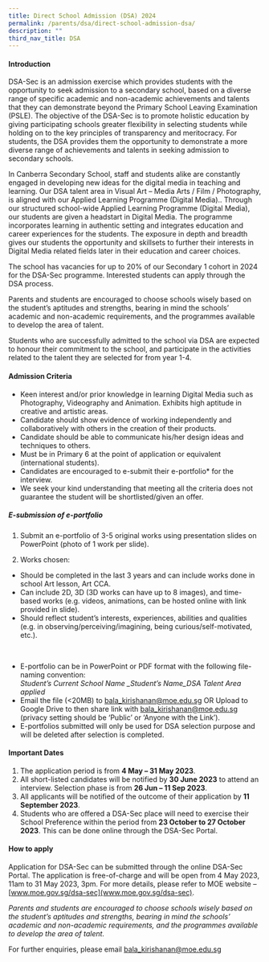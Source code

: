```yaml
---
title: Direct School Admission (DSA) 2024
permalink: /parents/dsa/direct-school-admission-dsa/
description: ""
third_nav_title: DSA
---
```

#### Introduction

DSA-Sec is an admission exercise which provides students with the opportunity to seek admission to a secondary school, based on a diverse range of specific academic and non-academic achievements and talents that they can demonstrate beyond the Primary School Leaving Examination (PSLE). The objective of the DSA-Sec is to promote holistic education by giving participating schools greater flexibility in selecting students while holding on to the key principles of transparency and meritocracy. For students, the DSA
provides them the opportunity to demonstrate a more diverse range of achievements and talents in seeking admission to secondary schools.

In Canberra Secondary School, staff and students alike are constantly engaged in developing new ideas for the digital media in teaching and learning. Our DSA talent area in Visual Art – Media Arts / Film / Photography, is aligned with our Applied Learning Programme (Digital Media).. Through our structured school-wide Applied Learning Programme (Digital Media), our students are given a headstart in Digital Media. The programme incorporates learning in authentic setting and integrates education and career experiences for the students. The exposure in depth and breadth gives our students the opportunity and skillsets to further their interests in Digital Media related fields later in their education and career choices.

The school has vacancies for up to 20% of our Secondary 1 cohort in 2024 for the DSA-Sec programme. Interested students can apply through the DSA process.

Parents and students are encouraged to choose schools wisely based on the student’s aptitudes and strengths, bearing in mind the schools’ academic and non-academic requirements, and the programmes available to develop the area of talent.

Students who are successfully admitted to the school via DSA are expected to honour their commitment to the school, and participate in the activities related to the talent they are selected for from year 1-4.

#### Admission Criteria
* Keen interest and/or prior knowledge in learning Digital Media such as Photography, Videography and Animation. Exhibits high aptitude in creative and artistic areas.
* Candidate should show evidence of working independently and collaboratively with others in the creation of their products.
* Candidate should be able to communicate his/her design ideas and techniques to others.
* Must be in Primary 6 at the point of application or equivalent (international students).
* Candidates are encouraged to e-submit their e-portfolio* for the interview.
* We seek your kind understanding that meeting all the criteria does not guarantee the student will be shortlisted/given an offer.

##### E-submission of e-portfolio
1. Submit an e-portfolio of 3-5 original works using presentation slides on PowerPoint (photo of 1 work per slide).

2. Works chosen:
* Should be completed in the last 3 years and can include works done in school Art lesson, Art CCA.
* Can include 2D, 3D (3D works can have up to 8 images), and time-based works (e.g. videos, animations, can be hosted online with link provided in slide).
* Should reflect student’s interests, experiences, abilities and qualities (e.g. in observing/perceiving/imagining, being curious/self-motivated, etc.).
<br>

* E-portfolio can be in PowerPoint or PDF format with the following file-naming convention: <br>*Student’s Current School Name _Student’s Name_DSA Talent Area applied*
* Email the file (&lt;20MB) to bala_kirishanan@moe.edu.sg OR Upload to Google Drive to then share link
with bala_kirishanan@moe.edu.sg (privacy setting should be ‘Public’ or ‘Anyone with the Link’).
* E-portfolios submitted will only be used for DSA selection purpose and will be deleted after selection is completed.

#### Important Dates
1. The application period is from **4 May – 31 May 2023**.
2. All short-listed candidates will be notified by **30 June 2023** to attend an interview.
Selection phase is from **26 Jun – 11 Sep 2023**.
3. All applicants will be notified of the outcome of their application by **11 September 2023**.
4. Students who are offered a DSA-Sec place will need to exercise their School Preference within the period from **23 October to 27 October 2023**. This can be done online through the DSA-Sec Portal.

#### How to apply
Application for DSA-Sec can be submitted through the online DSA-Sec Portal. The application is free-of-charge and will be open from 4 May 2023, 11am to 31 May 2023, 3pm. For more details, please refer to MOE website – [www.moe.gov.sg/dsa-sec](www.moe.gov.sg/dsa-sec).

*Parents and students are encouraged to choose schools wisely based on the student’s aptitudes and strengths, bearing in mind the schools’ academic and non-academic requirements, and the programmes available to develop the area of talent.*

For further enquiries, please email bala_kirishanan@moe.edu.sg